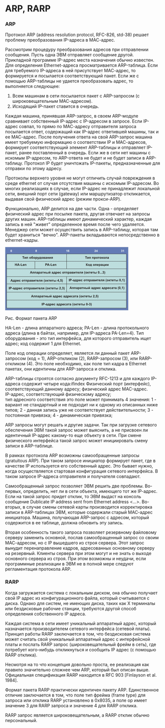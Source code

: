 # ARP, RARP

### **ARP**

Протокол ARP \(address resolution protocol, RFC-826, std-38\) решает проблему преобразования IP-адреса в МАС-адрес.

Рассмотрим процедуру преобразования адресов при отправлении сообщения. Пусть одна ЭВМ отправляет сообщение другой. Прикладной программе IP-адрес места назначения обычно известен. Для определения Ethernet-адреса просматривается ARP-таблица. Если для требуемого IP-адреса в ней присутствует МАС-адрес, то формируется и посылается соответствующий пакет. Если же с помощью ARP-таблицы не удается преобразовать адрес, то выполняется следующее:

1. Всем машинам в сети посылается пакет с ARP-запросом \(с широковещательным МАС-адресом\).  
2. Исходящий IP-пакет ставится в очередь.

Каждая машина, принявшая ARP-запрос, в своем ARP-модуле сравнивает собственный IP-адрес с IP-адресом в запросе. Если IP-адрес совпал, то прямо по МАС-адресу отправителя запроса посылается ответ, содержащий как IP-адрес ответившей машины, так и ее МАС-адрес. После получения ответа на свой ARP-запрос машина имеет требуемую информацию о соответствии IP и МАС-адресов, формирует соответствующий элемент ARP-таблицы и отправляет IP-пакет, ранее поставленный в очередь. Если же в сети нет машины с искомым IP-адресом, то ARP-ответа не будет и не будет записи в ARP-таблицу. Протокол IP будет уничтожать IP-пакеты, предназначенные для отправки по этому адресу.

Протоколы верхнего уровня не могут отличить случай повреждения в среде ethernet от случая отсутствия машины с искомым IP-адресом. Во многих реализациях в случае, если IP-адрес не принадлежит локальной сети, внешний порт сети \(gateway\) или маршрутизатор откликается, выдавая свой физический адрес \(режим прокси-ARP\).

Функционально, ARP делится на две части. Одна - определяет физический адрес при посылке пакета, другая отвечает на запросы других машин. ARP-таблицы имеют динамический характер, каждая запись в ней "живет" определенное время после чего удаляется. Менеджер сети может осуществить запись в ARP-таблицу, которая там будет храниться "вечно". ARP-пакеты вкладываются непосредственно в ethernet-кадры.

![](../.gitbook/assets/arp.gif)

Рис. Формат пакета ARP

HA-Len - длина аппаратного адреса; PA-Len - длина протокольного адреса \(длина в байтах, например, для IP-адреса PA-Len=4\). Тип оборудования - это тип интерфейса, для которого отправитель ищет адрес; код содержит 1 для Ethernet.

Поле код операции определяет, является ли данный пакет ARP-запросом \(код = 1\), ARP-откликом \(2\), RARP-запросом \(3\), или RARP-откликом \(4\). Это поле необходимо, как поле тип кадра в Ethernet пакетах, они идентичны для ARP-запроса и отклика.

ARP-таблицы строятся согласно документу RFC-1213 и для каждого IP-адреса содержит четыре кода:ifindex Физический порт \(интерфейс\), соответствующий данному адресу; физический адрес MAC-адрес.  
IP-адрес, соответствующий физическому адресу;  
тип адресного соответствия это поле может принимать 4 значения: 1 - вариант не стандартный и не подходит ни к одному из описанных ниже типов; 2 - данная запись уже не соответствует действительности; 3 - постоянная привязка; 4 - динамическая привязка;

ARP запросы могут решать и другие задачи. Так при загрузке сетевого обеспечения ЭВМ такой запрос может выяснить, а не присвоен ли идентичный IP-адрес какому-то еще объекту в сети. При смене физического интерфейса такой запрос может инициировать смену записи в ARP-таблице.

В рамках протокола ARP возможны самообращенные запросы \(gratuitous ARP\). При таком запросе инициатор формирует пакет, где в качестве IP используется его собственный адрес. Это бывает нужно, когда осуществляется стартовая конфигурация сетевого интерфейса. В таком запросе IP-адреса отправителя и получателя совпадают.

Самообращенный запрос позволяет ЭВМ решить две проблемы. Во-первых, определить, нет ли в сети объекта, имеющего тот же IР-адрес. Если на такой запрос придет отклик, то ЭВМ выдаст на консоль сообщение Dublicate IP address sent from Ethernet address &lt;...&gt;. Во-вторых, в случае смены сетевой карты производится корректировка записи в АRP-таблицах ЭВМ, которые содержали старый МАС-адрес инициатора. Машина, получающая ARP-запрос c адресом, который содержится в ее таблице, должна обновить эту запись.

Вторая особенность такого запроса позволяет резервному файловому серверу заменить основной, послав самообращенный запрос со своим МАС-адресом, но с IP вышедшего из строя сервера. Этот запрос вынудит перенаправление кадров, адресованных основному серверу на резервный. Клиенты сервера при этом могут и не знать о выходе основного сервера из строя. При этом возможны и неудачи, если программные реализации в ЭВМ не в полной мере следуют регламентация протокола ARP.

### **RARP** 

Когда загружается система с локальным диском, она обычно получает свой IP адрес из конфигурационного файла, который считывается с диска. Однако для систем, не имеющих диска, таких как X терминалы или бездисковые рабочие станции, требуются другой способ определения собственного IP адреса.

Каждая система в сети имеет уникальный аппаратный адрес, который назначается производителем сетевого интерфейса \(сетевой платы\). Принцип работы RARP заключается в том, что бездисковая система может считать свой уникальный аппаратный адрес с интерфейсной платы и послать RARP запрос \(широковещательный фрейм в сеть\), где потребует кого-нибудь откликнуться и сообщить IP адрес \(с помощью RARP отклика\).

Несмотря на то что концепция довольно проста, ее реализация как правило значительно сложнее чем ARP, который был описан выше. Официальная спецификация RARP находится в RFC 903 \[Finlayson et al. 1984\].

Формат пакета RARP практически идентичен пакету ARP. Единственное отличие заключается в том, что поле тип фрейма \(frame type\) для запроса или отклика RARP установлено в 0x8035, а поле op имеет значение 3 для RARP запроса и значение 4 для RARP отклика.

RARP запрос является широковещательным, а RARP отклик обычно персональный.


